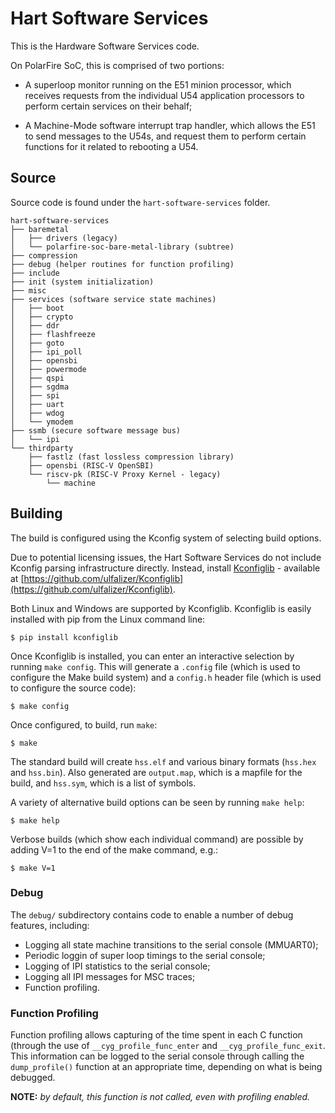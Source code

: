 # Hart Software Services

This is the Hardware Software Services code. 

On PolarFire SoC, this is comprised of two portions:

- A superloop monitor running on the E51 minion processor, which receives requests from the 
   individual U54 application processors to perform certain services on their behalf;

- A Machine-Mode software interrupt trap handler, which allows the E51 to send messages to the U54s, 
   and request them to perform certain functions for it related to rebooting a U54.

## Source

Source code is found under the `hart-software-services` folder.
     
    hart-software-services
    ├── baremetal
    │   ├── drivers (legacy)
    │   └── polarfire-soc-bare-metal-library (subtree)
    ├── compression
    ├── debug (helper routines for function profiling)
    ├── include
    ├── init (system initialization)
    ├── misc
    ├── services (software service state machines)
    │   ├── boot
    │   ├── crypto
    │   ├── ddr
    │   ├── flashfreeze
    │   ├── goto
    │   ├── ipi_poll
    │   ├── opensbi
    │   ├── powermode
    │   ├── qspi
    │   ├── sgdma
    │   ├── spi
    │   ├── uart
    │   ├── wdog
    │   └── ymodem
    ├── ssmb (secure software message bus)
    │   └── ipi
    └── thirdparty
        ├── fastlz (fast lossless compression library)
        ├── opensbi (RISC-V OpenSBI)
        └── riscv-pk (RISC-V Proxy Kernel - legacy)
            └── machine

## Building

The build is configured using the Kconfig system of selecting build options. 

Due to potential licensing issues, the Hart Software Services do not include Kconfig parsing infrastructure directly. Instead, install [Kconfiglib](https://github.com/ulfalizer/Kconfiglib) - available at [https://github.com/ulfalizer/Kconfiglib](https://github.com/ulfalizer/Kconfiglib).

Both Linux and Windows are supported by Kconfiglib.  Kconfiglib is easily installed with pip from the Linux command line:
 
    $ pip install kconfiglib

Once Kconfiglib is installed,  you can enter an interactive selection by running `make config`. This will generate a `.config` file (which is used to configure the Make build system) and a `config.h` header file (which is used to configure the source code):

    $ make config

Once configured, to build, run `make`:

    $ make

The standard build will create `hss.elf` and various binary formats (`hss.hex` and `hss.bin`).  Also generated are `output.map`, which is a mapfile for the build, and  `hss.sym`, which is a list of symbols.

A variety of alternative build options can be seen by running `make help`:

    $ make help

Verbose builds (which show each individual command) are possible by adding V=1 to the end of the make command, e.g.:

    $ make V=1

### Debug

The `debug/` subdirectory contains code to enable a number of debug features, including:

 * Logging all state machine transitions to the serial console (MMUART0);
 * Periodic loggin of super loop timings to the serial console;
 * Logging of IPI statistics to the serial console;
 * Logging all IPI messages for MSC traces;
 * Function profiling.

### Function Profiling

Function profiling allows capturing of the time spent in each C function (through the use of `__cyg_profile_func_enter` and `__cyg_profile_func_exit`. This information can be logged to the serial console through calling the `dump_profile()` function at an appropriate time, depending on what is being debugged.  

**NOTE:** *by default, this function is not called, even with profiling enabled.*
